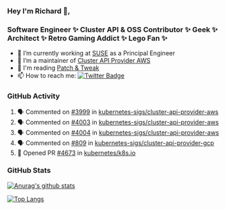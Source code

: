 ### Hey I'm Richard 👋, 

<h3 align="left">Software Engineer ✨ Cluster API & OSS Contributor ✨ Geek ✨ Architect ✨ Retro Gaming Addict ✨ Lego Fan ✨</h3>

- 🔭 I’m currently working at [SUSE](https://www.suse.com/) as a Principal Engineer
- 👯 I’m a maintainer of [Cluster API Provider AWS](https://github.com/kubernetes-sigs/cluster-api-provider-aws)
- 💬 I'm reading [Patch & Tweak](https://bjooks.com/products/patch-tweak-exploring-modular-synthesis)
- 📫 How to reach me: [![Twitter Badge](https://img.shields.io/badge/-@fruit_case-00acee?style=flat&logo=Twitter&logoColor=white)](https://twitter.com/intent/follow?screen_name=fruit_case "Follow on Twitter")

### GitHub Activity 

<!--START_SECTION:activity-->
1. 🗣 Commented on [#3999](https://github.com/kubernetes-sigs/cluster-api-provider-aws/issues/3999) in [kubernetes-sigs/cluster-api-provider-aws](https://github.com/kubernetes-sigs/cluster-api-provider-aws)
2. 🗣 Commented on [#4003](https://github.com/kubernetes-sigs/cluster-api-provider-aws/issues/4003) in [kubernetes-sigs/cluster-api-provider-aws](https://github.com/kubernetes-sigs/cluster-api-provider-aws)
3. 🗣 Commented on [#4004](https://github.com/kubernetes-sigs/cluster-api-provider-aws/issues/4004) in [kubernetes-sigs/cluster-api-provider-aws](https://github.com/kubernetes-sigs/cluster-api-provider-aws)
4. 🗣 Commented on [#809](https://github.com/kubernetes-sigs/cluster-api-provider-gcp/issues/809) in [kubernetes-sigs/cluster-api-provider-gcp](https://github.com/kubernetes-sigs/cluster-api-provider-gcp)
5. 💪 Opened PR [#4673](https://github.com/kubernetes/k8s.io/pull/4673) in [kubernetes/k8s.io](https://github.com/kubernetes/k8s.io)
<!--END_SECTION:activity-->

### GitHub Stats

[![Anurag's github stats](https://github-readme-stats.vercel.app/api?username=richardcase&count_private=true&show_icons=true)](https://github.com/anuraghazra/github-readme-stats)

[![Top Langs](https://github-readme-stats.vercel.app/api/top-langs/?username=richardcase&hide=html&layout=compact)](https://github.com/anuraghazra/github-readme-stats)
